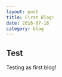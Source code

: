 ```yaml
---
layout: post
title: First Blog!
date: 2016-07-16
category: blog
---
```


## Test

Testing as first blog!
